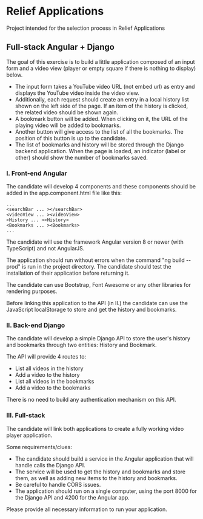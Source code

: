 # Relief Applications
Project intended for the selection process in Relief Applications

## Full-stack Angular + Django
The goal of this exercise is to build a little application composed of an input form and a video view (player or empty square if there is nothing to display) below. 

- The input form takes a YouTube video URL (not embed url) as entry and displays the YouTube video inside the video view.
- Additionally, each request should create an entry in a local history list shown on the left side of  the page. If an item of the history is clicked, the related video should be shown again.
- A bookmark button will be added. When clicking on it, the URL of the playing video will be added to bookmarks. 
- Another button will give access to the list of all the bookmarks. The position of this button is up to the candidate.
- The list of bookmarks and history will be stored through the Django backend application. When the page is loaded, an indicator (label or other) should show the number of bookmarks saved.

### I. Front-end Angular
 
The candidate will develop 4 components and these components should be added in the app.component.html file like this:

```
...
<searchBar ... ></searchBar>
<videoView ... ><videoView>
<History ... ><History>
<Bookmarks ... ><Bookmarks>
...
```

The candidate will use the framework Angular version 8 or newer (with TypeScript) and not AngularJS. 

The application should run without errors when the command "ng build --prod" is run in the 
project directory. The candidate should test the installation of their application before returning it.

The candidate can use Bootstrap, Font Awesome or any other libraries for rendering purposes. 

Before linking this application to the API (in II.) the candidate can use the JavaScript localStorage to store and get the history and bookmarks.

### II. Back-end Django
 
The candidate will develop a simple Django API to store the user's history and bookmarks through two entities: History and Bookmark.

The API will provide 4 routes to:

- List all videos in the history
- Add a video to the history
- List all videos in the bookmarks
- Add a video to the bookmarks

There is no need to build any authentication mechanism on this API.

### III. Full-stack 

The candidate will link both applications to create a fully working video player application.

Some requirements/clues:

- The candidate should build a service in the Angular application that will handle calls the Django API.
- The service will be used to get the history and bookmarks and store them, as well as adding new items to the history and bookmarks.
- Be careful to handle CORS issues.
- The application should run on a single computer, using the port 8000 for the Django API and 4200 for the Angular app.

Please provide all necessary information to run your application.